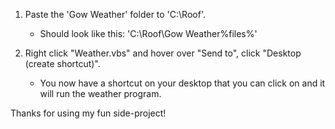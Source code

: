 1) Paste the 'Gow Weather' folder to 'C:\Roof'.
	- Should look like this: 'C:\Roof\Gow Weather\%files%'

2) Right click "Weather.vbs" and hover over "Send to", click "Desktop (create shortcut)".
	- You now have a shortcut on your desktop that you can click on and it will run the weather program.


Thanks for using my fun side-project!
